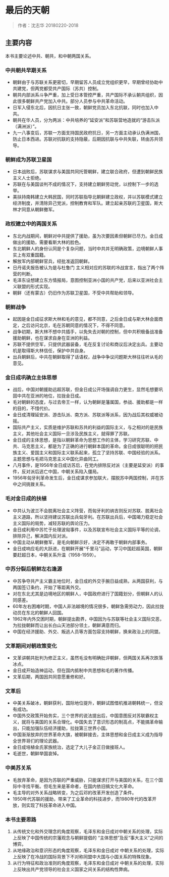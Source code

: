 # 最后的天朝

> 作者：沈志华 20180220-2018

## 主要内容

本书主要论述中共、朝共，和中朝两国关系。

### 中共朝共早期关系

- 朝鲜由于与苏联关系更密切，早期留苏人员成立党组织更早，早期曾经协助中共建党，但两党都受共产国际（苏共）控制。
- 朝共内部派系斗争严重，加上受日本管控严重，共产国际不承认朝共组织，因此很多朝鲜共产党加入中共。部分人员参与中共革命活动。
- 日军入侵东北后，因抗日主张一致，朝鲜党员加入东北抗联，同时也加入中共。
- 朝共在华人员，分为两派：中共培养的“延安派”和苏联营地造就的“游击队派（满洲派）”。
- 九一八事变后，苏联一方面支持国民政府抗日，另一方面主动承认伪满洲国，防止日本西进。苏联对抗联的支持隐蔽，后期因抗联与中共失联，转由苏共领导。

### 朝鲜成为苏联卫星国

- 日本战败后，苏联谋求与美国共同托管朝鲜，建立联合政府，但遭到朝鲜民族主义人士拒绝。
- 苏联在与美国谈判不成的情况下，支持建立朝鲜劳动党，以控制下一步的选举。
- 美扶持南韩建立大韩民国，同时苏联指导北朝鲜建立政权，并以苏联模式建立经济制度，并清除异己党派，控制教育和军队。建立起亲苏联的卫星国，斯大林才同意从朝鲜撤军。

### 政权建立中的两国关系

- 东北内战期间，朝鲜对中共提供了援助，虽为次要因素但朝鲜已尽力。金日成做出的援助，需要看斯大林的脸色。
- 东北朝鲜人的身份认同是个复杂问题，当时中共并无明确政策，边境朝鲜人事实上有双重国籍。
- 解放军内部朝鲜官兵，经批准返回朝鲜。
- 日丹诺夫报告被认为是与杜鲁门 主义相对应的苏联的冷战宣言，指出了两个阵营的判断。
- 毛泽东设想建立东方情报局，意图控制亚洲小国的共产党，后来以亚洲社会主义联盟的形式实现。
- 朝鲜（还有蒙古）仍旧作为苏联卫星国，不受中共帮助和领导。

### 朝鲜战争

- 起因是金日成征求斯大林和毛的意见，都不同意，之后金日成与斯大林会面商定，之后访问北京，毛在苏朝同意的情况下，不得不同意。
- 战争初期，斯大林不想中共插手，以免失去对朝的控制，但中共积极备战准备援助朝鲜，也在谋求自身在亚洲的利益。
- 苏联不提供空军，只提供武器装备，毛在反复讨论和商议后决定出兵。主要动机是取得斯大林信任，保护中共自身。
- 出兵朝鲜后，中共在朝鲜取得了话语权，战争中争议问题斯大林往往听从毛的意见。

### 金日成巩确立主体思想

- 战后，中国对朝援助远超苏联，但金日成公开场强调自力更生，显然毛想要巩固中共在亚洲的地位，拉拢金日成。
- 毛对朝鲜的态度，与过去帝王一样，认为朝鲜是藩属国，参战、援助都是一样的目的，不惜代价。
- 金日成清理延安派、游击队派、南方派、苏联派等派系，因为战后其权威被动摇。
- 国际共产主义，实质是维护苏联和苏共的利益的国际主义，与之相对的是民族主义，其他社会主义国际一旦涉及民族主义，就得罪了苏联。
- 金日成的主体思想，是指以朝鲜革命为思想工作的主体，学习研究苏联、中共、马克思主义，都是为了正确的进行朝鲜本国的革命。金日成很聪明的把民族主义、爱国主义和国际主义联系起来，孤立了坚持苏联、中国经验的派系。主题思想与毛把马克思主义中国化异曲同工。
- 八月事件，是1956年金日成访苏后，在党内排除反对派（主要是延安派）的事件，反对派后逃亡中国，中朝关系陷入僵局。
- 1956年匈牙利革命发生后，金日成谋求参加联大，摆脱苏中两国控制，并在苏中之间挑拨关系。

### 毛对金日成的扶植

- 中共认为波兰不会脱离社会主义阵营，而匈牙利的纳吉则反对苏联、脱离社会主义道路，所以坚持建议苏联出兵匈牙利。在苏联出兵后，中国竭力稳定社会主义国际的局势，减轻苏联的舆论压力。
- 金日成利用中苏忙于处理波匈事件，以及苏联宣布社会主义国际平等的论调，排除异己，解决国内反对派。
- 中国主动从朝鲜撤军，是毛向朝鲜示好，决定不再敢于朝鲜内部事务。
- 金日成响应毛的大跃进，在朝鲜开展“千里马”运动，学习中国赶超英国，朝鲜要赶超日本，中朝关系升温（1958-1959）。

### 中苏分裂后朝鲜左右逢源

- 中苏争夺共产主义霸主地位时，金日成的外交手腕日益成熟，从两国获利，与两国签订条约，开始了等距离外交。
- 对在东北尤其是边境地区的朝鲜人，中国政府进行了国籍划分，但朝鲜人的认同感差。
- 60年左右困难时期，中国人非法越境的情况很多，朝鲜急需劳动力，因此拉拢动员在东北的朝鲜人回国。
- 1962年内外交困时期，朝鲜提出勘界，中国因为与苏联等社会主义国际交恶，为拉拢朝鲜而让出长白山天池部分领土，朝鲜满意而归。
- 中国在经济援助、外交、叛逃人员等方面包容支持朝鲜，换来政治上的同盟。

### 文革期间对朝政策变化

- 文革讲朝共批判为修正主义，虽然毛没有明确批评朝鲜，但两国关系再次跌落冰点。
- 金日成开始造神运动，但在国内抵制中共思想和毛的著作传播。
- 文革后期，两国因共同意愿重修和好。

### 文革后

- 中美关系破冰，朝鲜获利，国际地位提升，朝鲜试图借机推进朝韩统一，但没有成功。
- 中国外交政策开始务实，三个世界的说法提出后，中国意图反对苏联霸权主义，就将与美国的关系合理化。中国失去了意识形态的制高点，不能搞革命输出，只能加强队伍经济援助，拉拢第三世界小国。
- 中国渐渐放弃的世界革命大旗，被朝鲜接去，主体思想和金日成主义成为指导全世界哥们的理论武器。
- 金日成培植金氏家族统治，选定了大儿子金正日做接班人。
- 毛逝世，朝鲜举国哀悼。

### 中美苏关系

- 毛放弃革命，是因为苏联的严重威胁，只能谋求打开与美国的关系，在三个国际中寻找平衡。但毛生来是革命者，在国内依旧搞文化大革命。
- 毛主导的对外关系战略转变，为之后邓的改革开发创造了条件。
- 1950年代苏联的援助，带来了工业革命的科技进步，而1980年代的改革开放，则实现了科技革命进入中国。

### 本书主要思路

1. 从传统文化和外交理念的角度观察，毛泽东和金日成对中朝关系的处理，实际上反映了中国传统的宗藩观念与朝鲜提倡的 “主体思想”及反“事大主义”之间的博弈。
2. 从地缘政治和意识形态的角度观察，毛泽东和金日成对 中朝关系的处理，实际上反映了在冷战的国际背景下不对称同盟中大国与小国关系的特殊现象。
3. 从行为特征和政治准则的角度观察，毛泽东和金日成对 中朝关系的处理，实际上反映出共产党领导的社会主义国家之间关系的结构性弊病。